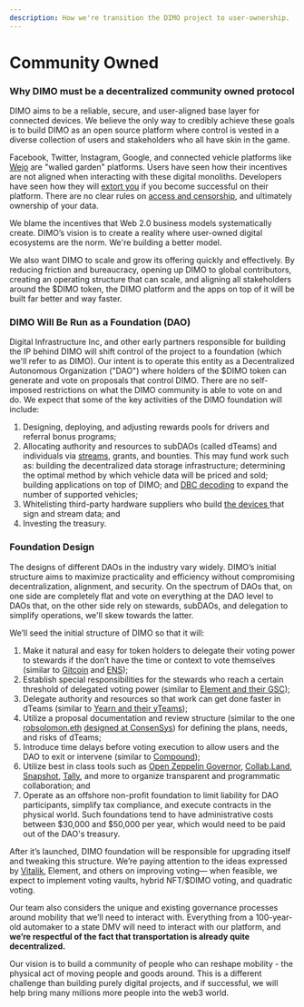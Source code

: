 ```yaml
---
description: How we're transition the DIMO project to user-ownership.
---
```


# Community Owned

### Why DIMO must be a decentralized community owned protocol

DIMO aims to be a reliable, secure, and user-aligned base layer for connected devices. We believe the only way to credibly achieve these goals is to build DIMO as an open source platform where control is vested in a diverse collection of users and stakeholders who all have skin in the game.

Facebook, Twitter, Instagram, Google, and connected vehicle platforms like [Wejo](https://www.wejo.com) are "walled garden" platforms.  Users have seen how their incentives are not aligned when interacting with these digital monoliths. Developers have seen how they will [extort you](https://www.gamesindustry.biz/articles/report-zynga-and-facebook-relationship-at-breaking-point) if you become successful on their platform. There are no clear rules on [access and censorship](https://www.msnbc.com/opinion/twitter-keeps-riding-line-between-moderation-censorship-n1273434), and ultimately ownership of your data.

We blame the incentives that Web 2.0 business models systematically create. DIMO’s vision is to create a reality where user-owned digital ecosystems are the norm. We're building a better model.

We also want DIMO to scale and grow its offering quickly and effectively. By reducing friction and bureaucracy, opening up DIMO to global contributors, creating an operating structure that can scale, and aligning all stakeholders around the $DIMO token, the DIMO platform and the apps on top of it will be built far better and way faster.

### DIMO Will Be Run as a Foundation (DAO)

Digital Infrastructure Inc, and other early partners responsible for building the IP behind DIMO will shift control of the project to a foundation (which we'll refer to as DIMO). Our intent is to operate this entity as a Decentralized Autonomous Organization ("DAO") where holders of the $DIMO token can generate and vote on proposals that control DIMO. There are no self-imposed restrictions on what the DIMO community is able to vote on and do. We expect that some of the key activities of the DIMO foundation will include:&#x20;

1. Designing, deploying, and adjusting rewards pools for drivers and referral bonus programs;
2. Allocating authority and resources to subDAOs (called dTeams) and individuals via [streams](https://www.superfluid.finance/home), grants, and bounties. This may fund work such as: building the decentralized data storage infrastructure; determining the optimal method by which vehicle data will be priced and sold; building applications on top of DIMO; and [DBC decoding](https://docs.google.com/document/u/0/d/1i8XxRadq2Bta5hJDSOD4oXO\_q63xtuaE6cxzpSKB7e4/edit) to expand the number of supported vehicles;
3. Whitelisting third-party hardware suppliers who build [the devices ](https://www.autopi.io/hardware-dongle/generation-three/) that sign and stream data; and&#x20;
4. Investing the treasury.

### Foundation Design

The designs of different DAOs in the industry vary widely. DIMO’s initial structure aims to maximize practicality and efficiency without compromising decentralization, alignment, and security. On the spectrum of DAOs that, on one side are completely flat and vote on everything at the DAO level to DAOs that, on the other side rely on stewards, subDAOs, and delegation to simplify operations, we'll skew towards the latter.

We’ll seed the initial structure of DIMO so that it will:&#x20;

1. Make it natural and easy for token holders to delegate their voting power to stewards if the don’t have the time or context to vote themselves (similar to [Gitcoin](https://gitcoin.co/quadraticlands/faq#5) and [ENS](https://ens.mirror.xyz/cfvfKRpQSPtZJjPQOprWqEeqv2rytE7tQkxDg6ht7Oo));
2. Establish special responsibilities for the stewards who reach a certain threshold of delegated voting power (similar to [Element and their GSC](https://medium.com/element-finance/an-introduction-to-elements-governance-model-efea13d1c7ee));
3. Delegate authority and resources so that work can get done faster in dTeams (similar to [Yearn and their yTeams](https://gov.yearn.finance/t/yip-61-governance-2-0/10460));
4. Utilize a proposal documentation and review structure (similar to the one [robsolomon.eth](https://self.id/did:3:kjzl6cwe1jw1463qefnsg4pdqdyb7pypflty6p6uhp7kqlvdc37ba3uk21umwtw) [designed at ConsenSys](https://corporate-rebels.com/annual-planning-investing-beats-budgeting/)) for defining the plans, needs, and risks of dTeams;
5. Introduce time delays before voting execution to allow users and the DAO to exit or intervene (similar to [Compound](https://compound.finance/docs/governance#timelock));
6. Utilize best in class tools such as [Open Zeppelin Governor](https://blog.openzeppelin.com/governor-smart-contract/), [Collab.Land](https://collab.land), [Snapshot](https://snapshot.org/#/), [Tally](https://www.withtally.com), and more to organize transparent and programmatic collaboration; and
7. Operate as an offshore non-profit foundation to limit liability for DAO participants, simplify tax compliance, and execute contracts in the physical world. Such foundations tend to have administrative costs between $30,000 and $50,000 per year, which would need to be paid out of the DAO's treasury.&#x20;

After it’s launched, DIMO foundation will be responsible for upgrading itself and tweaking this structure. We’re paying attention to the ideas expressed by [Vitalik](https://vitalik.ca/general/2021/08/16/voting3.html), Element, and others on improving voting— when feasible, we expect to implement voting vaults, hybrid NFT/$DIMO voting, and quadratic voting.&#x20;

Our team also considers the unique and existing governance processes around mobility that we’ll need to interact with. Everything from a 100-year-old automaker to a state DMV will need to interact with our platform, and **we’re respectful of the fact that transportation is already quite decentralized.**

Our vision is to build a community of people who can reshape mobility - the physical act of moving people and goods around. This is a different challenge than building purely digital projects, and if successful, we will help bring many millions more people into the web3 world.&#x20;
